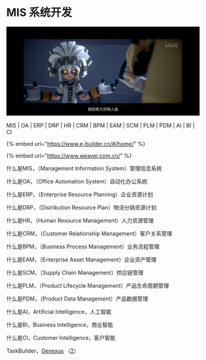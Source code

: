 # MIS 系统开发

![](<../../../.gitbook/assets/qq20210625-0 (1).jpg>)

MIS | OA | ERP | DRP | HR | CRM | BPM | EAM | SCM | PLM | PDM | AI | BI | CI

{% embed url="https://www.e-builder.cn/#/home/" %}

{% embed url="https://www.weaver.com.cn/" %}

什么是MIS，（Management Information System）管理信息系统

什么是OA，（Office Automation System）自动化办公系统

什么是ERP，（Enterprise Resource Planning）企业资源计划

什么是DRP，（Distribution Resource Plan）物流分销资源计划

什么是HR，（Human Resource Management）人力资源管理

什么是CRM，（Customer Relationship Management）客户关系管理

什么是BPM，（Business Process Management）业务流程管理

什么是EAM，（Enterprise Asset Management）企业资产管理

什么是SCM，（Supply Chain Management）供应链管理

什么是PLM，（Product Lifecycle Management）产品生命周期管理

什么是PDM，（Product Data Management）产品数据管理

什么是AI，Artificial Intelligence，人工智能

什么是BI，Business Intelligence，商业智能

什么是CI，Customer Intelligence，客户智能

TaskBuilder，[Genexus](https://www.genexus.com/en/) （[2](http://www.genexuschina.com)）

